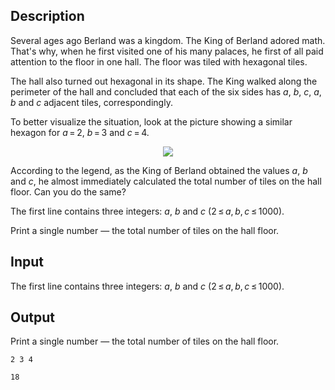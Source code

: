 ## Description

<div><p>Several ages ago Berland was a kingdom. The King of Berland adored math. That's why, when he first visited one of his many palaces, he first of all paid attention to the floor in one hall. The floor was tiled with hexagonal tiles.</p><p>The hall also turned out hexagonal in its shape. The King walked along the perimeter of the hall and concluded that each of the six sides has <span class="tex-span"><i>a</i></span>, <span class="tex-span"><i>b</i></span>, <span class="tex-span"><i>c</i></span>, <span class="tex-span"><i>a</i></span>, <span class="tex-span"><i>b</i></span> and <span class="tex-span"><i>c</i></span> adjacent tiles, correspondingly.</p><p>To better visualize the situation, look at the picture showing a similar hexagon for <span class="tex-span"><i>a</i> = 2</span>, <span class="tex-span"><i>b</i> = 3</span> and <span class="tex-span"><i>c</i> = 4</span>.</p><center> <img class="tex-graphics" src="file://ClHPh5Zn.png" style="max-width: 100.0%;max-height: 100.0%;"> </center><p>According to the legend, as the King of Berland obtained the values <span class="tex-span"><i>a</i></span>, <span class="tex-span"><i>b</i></span> and <span class="tex-span"><i>c</i></span>, he almost immediately calculated the total number of tiles on the hall floor. Can you do the same?</p></div><div class="input-specification"><p>The first line contains three integers: <span class="tex-span"><i>a</i></span>, <span class="tex-span"><i>b</i></span> and <span class="tex-span"><i>c</i></span> (<span class="tex-span">2 ≤ <i>a</i>, <i>b</i>, <i>c</i> ≤ 1000</span>).</p></div><div class="output-specification"><p>Print a single number — the total number of tiles on the hall floor.</p></div>

## Input

<p>The first line contains three integers: <span class="tex-span"><i>a</i></span>, <span class="tex-span"><i>b</i></span> and <span class="tex-span"><i>c</i></span> (<span class="tex-span">2 ≤ <i>a</i>, <i>b</i>, <i>c</i> ≤ 1000</span>).</p>

## Output

<p>Print a single number — the total number of tiles on the hall floor.</p>





```input1
2 3 4

```




```output1
18
```


